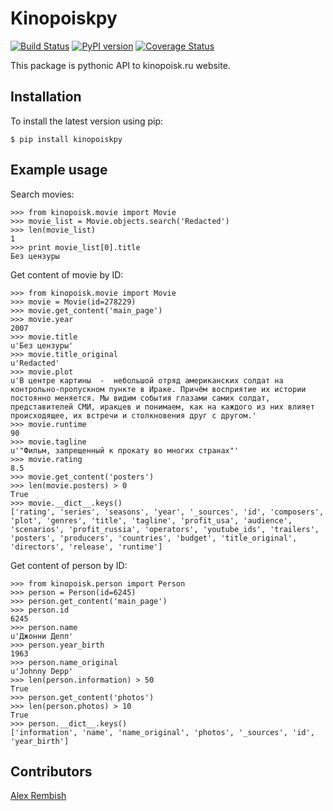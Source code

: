 # Kinopoiskpy

[![Build Status](https://travis-ci.org/ramusus/kinopoiskpy.png?branch=master)](https://travis-ci.org/ramusus/kinopoiskpy) [![PyPI version](https://badge.fury.io/py/kinopoiskpy.png)](http://badge.fury.io/py/kinopoiskpy) [![Coverage Status](https://coveralls.io/repos/ramusus/kinopoiskpy/badge.png?branch=master)](https://coveralls.io/r/ramusus/kinopoiskpy)

This package is pythonic API to kinopoisk.ru website.

## Installation

To install the latest version using pip:

    $ pip install kinopoiskpy

## Example usage

Search movies:

    >>> from kinopoisk.movie import Movie
    >>> movie_list = Movie.objects.search('Redacted')
    >>> len(movie_list)
    1
    >>> print movie_list[0].title
    Без цензуры

Get content of movie by ID:

    >>> from kinopoisk.movie import Movie
    >>> movie = Movie(id=278229)
    >>> movie.get_content('main_page')
    >>> movie.year
    2007
    >>> movie.title
    u'Без цензуры'
    >>> movie.title_original
    u'Redacted'
    >>> movie.plot
    u'В центре картины  -  небольшой отряд американских солдат на контрольно-пропускном пункте в Ираке. Причём восприятие их истории постоянно меняется. Мы видим события глазами самих солдат, представителей СМИ, иракцев и понимаем, как на каждого из них влияет происходящее, их встречи и столкновения друг с другом.'
    >>> movie.runtime
    90
    >>> movie.tagline
    u'"Фильм, запрещенный к прокату во многих странах"'
    >>> movie.rating
    8.5
    >>> movie.get_content('posters')
    >>> len(movie.posters) > 0
    True
    >>> movie.__dict__.keys()
    ['rating', 'series', 'seasons', 'year', '_sources', 'id', 'composers', 'plot', 'genres', 'title', 'tagline', 'profit_usa', 'audience', 'scenarios', 'profit_russia', 'operators', 'youtube_ids', 'trailers', 'posters', 'producers', 'countries', 'budget', 'title_original', 'directors', 'release', 'runtime']

Get content of person by ID:

    >>> from kinopoisk.person import Person
    >>> person = Person(id=6245)
    >>> person.get_content('main_page')
    >>> person.id
    6245
    >>> person.name
    u'Джонни Депп'
    >>> person.year_birth
    1963
    >>> person.name_original
    u'Johnny Depp'
    >>> len(person.information) > 50
    True
    >>> person.get_content('photos')
    >>> len(person.photos) > 10
    True
    >>> person.__dict__.keys()
    ['information', 'name', 'name_original', 'photos', '_sources', 'id', 'year_birth']

## Contributors

[Alex Rembish](http://github.com/rembish)
